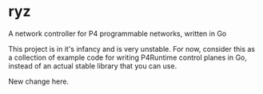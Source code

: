 # ryz
A network controller for P4 programmable networks, written in Go

This project is in it's infancy and is very unstable. For now, consider this as a collection of example code for writing P4Runtime control planes in Go, instead of an actual stable library that you can use.


New change here.

